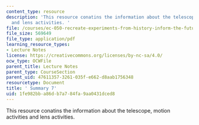 ```yaml
---
content_type: resource
description: 'This resource conatins the information about the telescope, motion activities
  and lens activities. '
file: /courses/ec-050-recreate-experiments-from-history-inform-the-future-from-the-past-galileo-january-iap-2010/1fe982bba86db7a784fa9aa0431dced8_MITEC_050IAP10_sum07.pdf
file_size: 569649
file_type: application/pdf
learning_resource_types:
- Lecture Notes
license: https://creativecommons.org/licenses/by-nc-sa/4.0/
ocw_type: OCWFile
parent_title: Lecture Notes
parent_type: CourseSection
parent_uid: 47611357-3261-035f-e662-d8aab1756348
resourcetype: Document
title: ' Summary 7'
uid: 1fe982bb-a86d-b7a7-84fa-9aa0431dced8
---
```

This resource conatins the information about the telescope, motion activities and lens activities. 